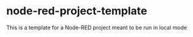 # node-red-project-template
This is a template for a Node-RED project meant to be run in local mode
